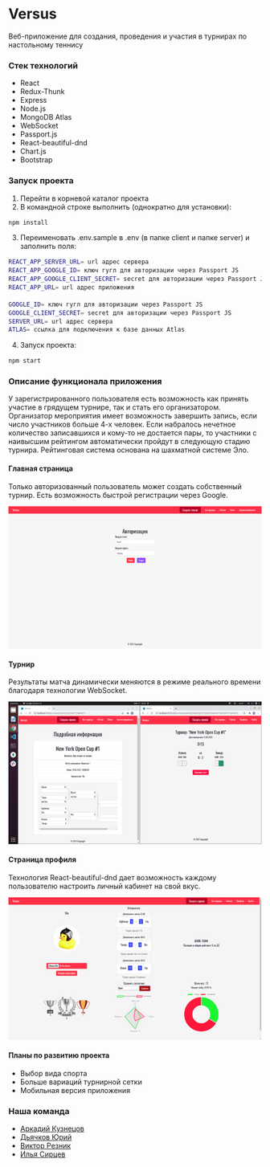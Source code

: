# Versus

Веб-приложение для создания, проведения и участия в турнирах по настольному теннису

### Стек технологий
* React
* Redux-Thunk
* Express
* Node.js
* MongoDB Atlas
* WebSocket
* Passport.js
* React-beautiful-dnd
* Chart.js
* Bootstrap

### Запуск проекта
1. Перейти в корневой каталог проекта
2. В командной строке выполнить (однократно для установки): 
```sh
npm install
```
3. Переименовать .env.sample в .env (в папке client и папке server) и заполнить поля:
```sh
REACT_APP_SERVER_URL= url адрес сервера
REACT_APP_GOOGLE_ID= ключ гугл для авторизации через Passport JS
REACT_APP_GOOGLE_CLIENT_SECRET= secret для авторизации через Passport JS 
REACT_APP_URL= url адрес приложения

GOOGLE_ID= ключ гугл для авторизации через Passport JS
GOOGLE_CLIENT_SECRET= secret для авторизации через Passport JS 
SERVER_URL= url адрес сервера
ATLAS= ссылка для подключения к базе данных Atlas
```
4. Запуск проекта:
```sh
npm start
```
### Описание функционала приложения
У зарегистрированного пользователя есть возможность как принять участие в грядущем турнире, так и стать его организатором. Организатор мероприятия имеет возможность завершить запись, если число участников больше 4-х человек. Если набралось нечетное количество записавшихся и кому-то не достается пары, то участники с наивысшим рейтингом автоматически пройдут в следующую стадию турнира. Рейтинговая система основана на шахматной системе Эло.

#### Главная страница
Только авторизованный пользователь может создать собственный турнир. Есть возможность быстрой регистрации через Google.

![main](readme-assets/main.gif)

#### Турнир
Результаты матча динамически меняются в режиме реального времени благодаря технологии WebSocket.

![bracket](readme-assets/bracket.gif)

#### Страница профиля
Технология React-beautiful-dnd дает возможность каждому пользователю настроить личный кабинет на свой вкус.

![bracket](readme-assets/profile.gif)

#### Планы по развитию проекта
* Выбор вида спорта
* Больше вариаций турнирной сетки
* Мобильная версия приложения

### Наша команда
* [Аркадий Кузнецов](https://github.com/Kuzzarvi)
* [Дьячков Юрий](https://github.com/YuriyDyachkov)
* [Виктор Резник](https://github.com/Vict0rFrost)
* [Илья Сирцев](https://github.com/SyrtsevIV)
